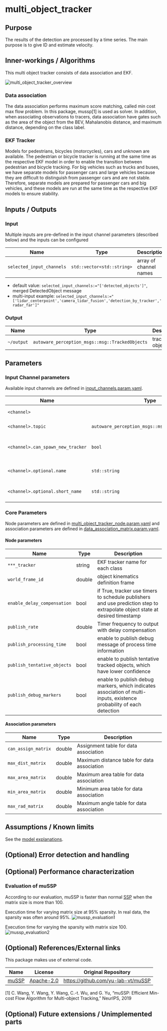 # multi_object_tracker

## Purpose

The results of the detection are processed by a time series. The main purpose is to give ID and estimate velocity.

## Inner-workings / Algorithms

This multi object tracker consists of data association and EKF.

![multi_object_tracker_overview](image/multi_object_tracker_overview.svg)

### Data association

The data association performs maximum score matching, called min cost max flow problem.
In this package, mussp[1] is used as solver.
In addition, when associating observations to tracers, data association have gates such as the area of the object from the BEV, Mahalanobis distance, and maximum distance, depending on the class label.

### EKF Tracker

Models for pedestrians, bicycles (motorcycles), cars and unknown are available.
The pedestrian or bicycle tracker is running at the same time as the respective EKF model in order to enable the transition between pedestrian and bicycle tracking.
For big vehicles such as trucks and buses, we have separate models for passenger cars and large vehicles because they are difficult to distinguish from passenger cars and are not stable. Therefore, separate models are prepared for passenger cars and big vehicles, and these models are run at the same time as the respective EKF models to ensure stability.

<!-- Write how this package works. Flowcharts and figures are great. Add sub-sections as you like.

Example:
  ### Flowcharts

  ...(PlantUML or something)

  ### State Transitions

  ...(PlantUML or something)

  ### How to filter target obstacles

  ...

  ### How to optimize trajectory

  ...
-->

## Inputs / Outputs

### Input

Multiple inputs are pre-defined in the input channel parameters (described below) and the inputs can be configured

| Name                      | Type                       | Description            |
| ------------------------- | -------------------------- | ---------------------- |
| `selected_input_channels` | `std::vector<std::string>` | array of channel names |

- default value: `selected_input_channels:="['detected_objects']"`, merged DetectedObject message
- multi-input example: `selected_input_channels:="['lidar_centerpoint','camera_lidar_fusion','detection_by_tracker','radar_far']"`

### Output

| Name       | Type                                                 | Description     |
| ---------- | ---------------------------------------------------- | --------------- |
| `~/output` | `autoware_perception_msgs::msg::TrackedObjects` | tracked objects |

## Parameters

### Input Channel parameters

Available input channels are defined in [input_channels.param.yaml](config/input_channels.param.yaml).

| Name                              | Type                                                  | Description                           |
| --------------------------------- | ----------------------------------------------------- | ------------------------------------- |
| `<channel>`                       |                                                       | the name of channel                   |
| `<channel>.topic`                 | `autoware_perception_msgs::msg::DetectedObjects` | detected objects                      |
| `<channel>.can_spawn_new_tracker` | `bool`                                                | a switch allow to spawn a new tracker |
| `<channel>.optional.name`         | `std::string`                                         | channel name for analysis             |
| `<channel>.optional.short_name`   | `std::string`                                         | short name for visualization          |

### Core Parameters

Node parameters are defined in [multi_object_tracker_node.param.yaml](config/multi_object_tracker_node.param.yaml) and association parameters are defined in [data_association_matrix.param.yaml](config/data_association_matrix.param.yaml).

#### Node parameters

| Name                        | Type   | Description                                                                                                                 |
| --------------------------- | ------ | --------------------------------------------------------------------------------------------------------------------------- |
| `***_tracker`               | string | EKF tracker name for each class                                                                                             |
| `world_frame_id`            | double | object kinematics definition frame                                                                                          |
| `enable_delay_compensation` | bool   | if True, tracker use timers to schedule publishers and use prediction step to extrapolate object state at desired timestamp |
| `publish_rate`              | double | Timer frequency to output with delay compensation                                                                           |
| `publish_processing_time`   | bool   | enable to publish debug message of process time information                                                                 |
| `publish_tentative_objects` | bool   | enable to publish tentative tracked objects, which have lower confidence                                                    |
| `publish_debug_markers`     | bool   | enable to publish debug markers, which indicates association of multi-inputs, existence probability of each detection       |

#### Association parameters

| Name                | Type   | Description                                 |
| ------------------- | ------ | ------------------------------------------- |
| `can_assign_matrix` | double | Assignment table for data association       |
| `max_dist_matrix`   | double | Maximum distance table for data association |
| `max_area_matrix`   | double | Maximum area table for data association     |
| `min_area_matrix`   | double | Minimum area table for data association     |
| `max_rad_matrix`    | double | Maximum angle table for data association    |

## Assumptions / Known limits

See the [model explanations](models.md).

## (Optional) Error detection and handling

<!-- Write how to detect errors and how to recover from them.

Example:
  This package can handle up to 20 obstacles. If more obstacles found, this node will give up and raise diagnostic errors.
-->

## (Optional) Performance characterization

### Evaluation of muSSP

According to our evaluation, muSSP is faster than normal [SSP](src/data_association/successive_shortest_path) when the matrix size is more than 100.

Execution time for varying matrix size at 95% sparsity. In real data, the sparsity was often around 95%.
![mussp_evaluation1](image/mussp_evaluation1.png)

Execution time for varying the sparsity with matrix size 100.
![mussp_evaluation2](image/mussp_evaluation2.png)

## (Optional) References/External links

This package makes use of external code.

| Name                                                      | License                                                   | Original Repository                  |
| --------------------------------------------------------- | --------------------------------------------------------- | ------------------------------------ |
| [muSSP](src/data_association/mu_successive_shortest_path) | [Apache-2.0](https://www.apache.org/licenses/LICENSE-2.0) | <https://github.com/yu-lab-vt/muSSP> |

[1] C. Wang, Y. Wang, Y. Wang, C.-t. Wu, and G. Yu, “muSSP: Efficient
Min-cost Flow Algorithm for Multi-object Tracking,” NeurIPS, 2019

## (Optional) Future extensions / Unimplemented parts

<!-- Write future extensions of this package.

Example:
  Currently, this package can't handle the chattering obstacles well. We plan to add some probabilistic filters in the perception layer to improve it.
  Also, there are some parameters that should be global(e.g. vehicle size, max steering, etc.). These will be refactored and defined as global parameters so that we can share the same parameters between different nodes.
-->
